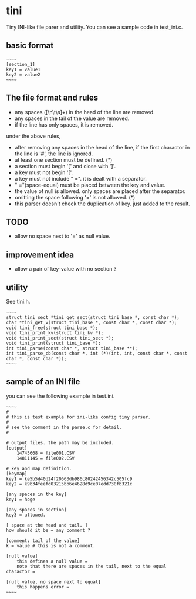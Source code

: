 tini
====

Tiny INI-like file parer and utility.
You can see a sample code in test_ini.c.

## basic format

    ~~~~
    [section_1]
    key1 = value1
    key2 = value2
    ~~~~

## The file format and rules

- any spaces ([\n\t\s]+) in the head of the line are removed.
- any spaces in the tail of the value are removed.
- if the line has only spaces, it is removed.

under the above rules,

- after removing any spaces in the head of the line, if the first charactor in the line is '#', the line is ignored.
- at least one section must be defined. (*)
- a section must begin '[' and close with ']'.
- a key must not begin '['.
- a key must not include " =".  it is dealt with a separator.
- " ="(space-equal) must be placed between the key and value.
- the value of null is allowed. only spaces are placed after the separator.
- omitting the space following '=' is not allowed. (*)
- this parser doesn't check the duplication of key.  just added to the result.

## TODO

- allow no space next to '=' as null value.

## improvement idea

- allow a pair of key-value with no section ?

## utility

See tini.h.

    ~~~~
    struct tini_sect *tini_get_sect(struct tini_base *, const char *);
    char *tini_get_v(struct tini_base *, const char *, const char *);
    void tini_free(struct tini_base *);
    void tini_print_kv(struct tini_kv *);
    void tini_print_sect(struct tini_sect *);
    void tini_print(struct tini_base *);
    int tini_parse(const char *, struct tini_base **);
    int tini_parse_cb(const char *, int (*)(int, int, const char *, const char *, const char *));
    ~~~~

## sample of an INI file

you can see the following example in test.ini.

    ~~~~
    #
    # this is test example for ini-like config tiny parser.
    #
    # see the comment in the parse.c for detail.
    #
    
    # output files. the path may be included.
    [output]
    	14745668 = file001.CSV
    	14811145 = file002.CSV
    
    # key and map definition.
    [keymap]
    key1 = ke5b5d40d24f20663db986c80242456342c505fc9
    key2 = k9b34feefd03215bb6e4628d9ce07edd730fb321c
    
    [any spaces in the key]
    key1 = hoge
    
    [any spaces in section]
    key3 = allowed.
    
    [ space at the head and tail. ]
    how should it be = any comment ?
    
    [comment: tail of the value]
    k = value # this is not a comment.
    
    [null value]
        this defines a null value =   
        note that there are spaces in the tail, next to the equal charactor = 	
    
    [null value, no space next to equal]
        this happens error =
    ~~~~

